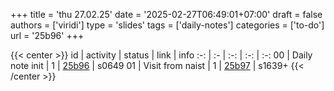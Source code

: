 +++
title = 'thu 27.02.25'
date = '2025-02-27T06:49:01+07:00'
draft = false
authors = ['viridi']
type = 'slides'
tags = ['daily-notes']
categories = ['to-do']
url = '25b96'
+++

{{< center >}}
id | activity | status | link | info
:-: | :- | :-: | :-: | :-:
00 | Daily note init  | 1 | [25b96](/notes/25b96) | s0649
01 | Visit from naist | 1 | [25b97](/notes/25b97) | s1639+
{{< /center >}}
